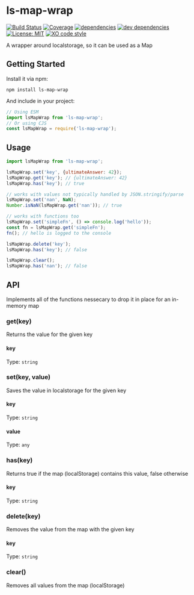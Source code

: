 # ls-map-wrap

[![Build Status][travis-image]][travis-url] [![Coverage][coveralls-image]][coveralls-url] [![dependencies][dependencies-image]][dependencies-url] [![dev dependencies][dev-dependencies-image]][dev-dependencies-url] [![License: MIT][MIT-image]][MIT-url] [![XO code style][xo-image]][xo-url]

A wrapper around localstorage, so it can be used as a Map

## Getting Started

Install it via npm:

```shell
npm install ls-map-wrap
```

And include in your project:

```javascript
// Using ESM
import lsMapWrap from 'ls-map-wrap';
// Or using CJS
const lsMapWrap = require('ls-map-wrap');
```

## Usage 

```javascript
import lsMapWrap from 'ls-map-wrap';

lsMapWrap.set('key', {ultimateAnswer: 42});
lsMapWrap.get('key'); // {ultimateAnswer: 42}
lsMapWrap.has('key'); // true

// works with values not typically handled by JSON.stringify/parse
lsMapWrap.set('nan', NaN);
Number.isNaN(lsMapWrap.get('nan')); // true

// works with functions too
lsMapWrap.set('simpleFn', () => console.log('hello'));
const fn = lsMapWrap.get('simpleFn');
fn(); // hello is logged to the console

lsMapWrap.delete('key');
lsMapWrap.has('key'); // false

lsMapWrap.clear();
lsMapWrap.has('nan'); // false
```

## API 

Implements all of the functions nessecary to drop it in place for an in-memory map

### get(key)

Returns the value for the given key

#### key

Type: `string`

### set(key, value)

Saves the value in localstorage for the given key

#### key

Type: `string`

#### value

Type: `any`

### has(key)

Returns true if the map (localStorage) contains this value, false otherwise

#### key

Type: `string`

### delete(key)

Removes the value from the map with the given key

#### key

Type: `string`

### clear()

Removes all values from the map (localStorage)

[travis-url]: https://travis-ci.org/mdvorscak/ls-map-wrap
[travis-image]: https://img.shields.io/travis/mdvorscak/ls-map-wrap/master.svg?style=flat-square

[coveralls-url]: https://coveralls.io/r/mdvorscak/ls-map-wrap?branch=master
[coveralls-image]: https://img.shields.io/coveralls/github/mdvorscak/ls-map-wrap/master.svg?style=flat-square

[dependencies-url]: https://david-dm.org/mdvorscak/ls-map-wrap
[dependencies-image]: https://img.shields.io/david/mdvorscak/ls-map-wrap.svg?style=flat-square

[dev-dependencies-url]: https://david-dm.org/mdvorscak/ls-map-wrap/?type=dev
[dev-dependencies-image]: https://img.shields.io/david/dev/mdvorscak/ls-map-wrap.svg?style=flat-square

[MIT-url]: https://opensource.org/licenses/MIT
[MIT-image]: https://img.shields.io/github/license/mashape/apistatus.svg?style=flat-square

[xo-url]: https://github.com/xojs/xo
[xo-image]: https://img.shields.io/badge/code_style-XO-5ed9c7.svg?style=flat-square